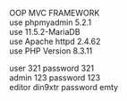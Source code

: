 OOP MVC FRAMEWORK <br>
use phpmyadmin 5.2.1 <br>
use 11.5.2-MariaDB <br>
use Apache httpd 2.4.62 <br>
use PHP Version 8.3.11
<p>
user 321 password 321 <br>
admin 123 password 123 <br>
editor din9xtr password emty
</p> <br>
